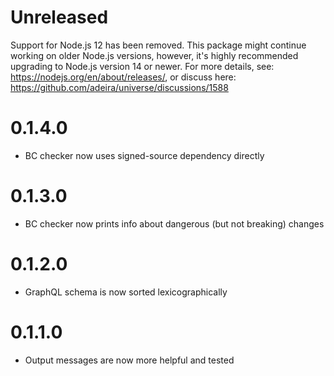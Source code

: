 # Unreleased

Support for Node.js 12 has been removed. This package might continue working on older Node.js versions, however, it's highly recommended upgrading to Node.js version 14 or newer. For more details, see: https://nodejs.org/en/about/releases/, or discuss here: https://github.com/adeira/universe/discussions/1588

# 0.1.4.0

- BC checker now uses signed-source dependency directly

# 0.1.3.0

- BC checker now prints info about dangerous (but not breaking) changes

# 0.1.2.0

- GraphQL schema is now sorted lexicographically

# 0.1.1.0

- Output messages are now more helpful and tested
